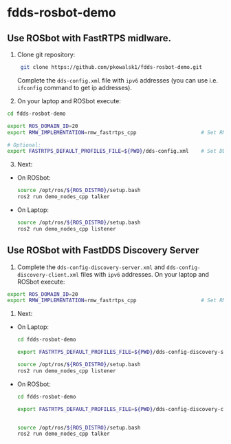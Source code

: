 # fdds-rosbot-demo

## Use ROSbot with FastRTPS midlware. 
1. Clone git repository:
   ```bash
    git clone https://github.com/pkowalsk1/fdds-rosbot-demo.git
   ```
   Complete the `dds-config.xml` file with `ipv6` addresses (you can use i.e. `ifconfig` command to get ip addresses). 

2. On your laptop and ROSbot execute:

```bash
cd fdds-rosbot-demo

export ROS_DOMAIN_ID=20
export RMW_IMPLEMENTATION=rmw_fastrtps_cpp                     # Set RMW implementation

# Optional:
export FASTRTPS_DEFAULT_PROFILES_FILE=${PWD}/dds-config.xml    # Set DDS config file
```

3. Next: 

- On ROSbot:
    ```bash
    source /opt/ros/${ROS_DISTRO}/setup.bash
    ros2 run demo_nodes_cpp talker
    ```
- On Laptop:
    ```bash
    source /opt/ros/${ROS_DISTRO}/setup.bash
    ros2 run demo_nodes_cpp listener
    ```

## Use ROSbot with FastDDS Discovery Server 

1. Complete the `dds-config-discovery-server.xml` and `dds-config-discovery-client.xml` files with `ipv6` addresses. On your laptop and ROSbot execute:

```bash
export ROS_DOMAIN_ID=20
export RMW_IMPLEMENTATION=rmw_fastrtps_cpp                     # Set RMW implementation
```

1. Next: 

- On Laptop:
    ```bash
    cd fdds-rosbot-demo

    export FASTRTPS_DEFAULT_PROFILES_FILE=${PWD}/dds-config-discovery-server.xml    # Set DDS config file

    source /opt/ros/${ROS_DISTRO}/setup.bash
    ros2 run demo_nodes_cpp listener
    ```

- On ROSbot:
    ```bash
    cd fdds-rosbot-demo

    export FASTRTPS_DEFAULT_PROFILES_FILE=${PWD}/dds-config-discovery-client.xml    # Set DDS config file


    source /opt/ros/${ROS_DISTRO}/setup.bash
    ros2 run demo_nodes_cpp talker
    ```
